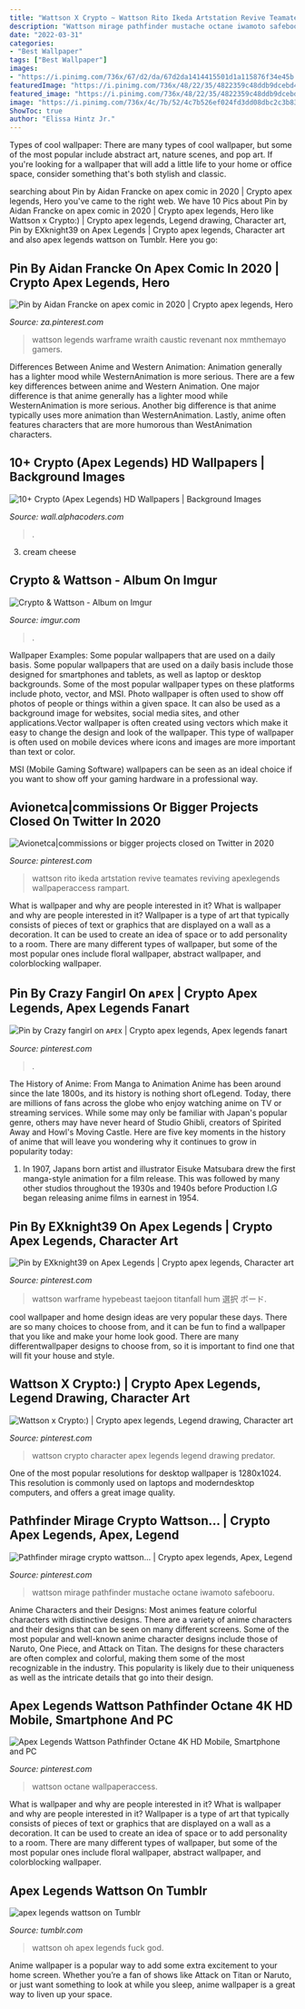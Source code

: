 ```yaml
---
title: "Wattson X Crypto ~ Wattson Rito Ikeda Artstation Revive Teamates Reviving Apexlegends Wallpaperaccess Rampart"
description: "Wattson mirage pathfinder mustache octane iwamoto safebooru"
date: "2022-03-31"
categories:
- "Best Wallpaper"
tags: ["Best Wallpaper"]
images:
- "https://i.pinimg.com/736x/67/d2/da/67d2da1414415501d1a115876f34e45b.jpg"
featuredImage: "https://i.pinimg.com/736x/48/22/35/4822359c48ddb9dcebd4d353122aac36.jpg"
featured_image: "https://i.pinimg.com/736x/48/22/35/4822359c48ddb9dcebd4d353122aac36.jpg"
image: "https://i.pinimg.com/736x/4c/7b/52/4c7b526ef024fd3dd08dbc2c3b833b78.jpg"
ShowToc: true
author: "Elissa Hintz Jr."
---
```



Types of cool wallpaper:
There are many types of cool wallpaper, but some of the most popular include abstract art, nature scenes, and pop art. If you're looking for a wallpaper that will add a little life to your home or office space, consider something that's both stylish and classic.

	

		
searching about Pin by Aidan Francke on apex comic in 2020 | Crypto apex legends, Hero you've came to the right web. We have 10 Pics about Pin by Aidan Francke on apex comic in 2020 | Crypto apex legends, Hero like Wattson x Crypto:) | Crypto apex legends, Legend drawing, Character art, Pin by EXknight39 on Apex Legends | Crypto apex legends, Character art and also apex legends wattson on Tumblr. Here you go:
		
    
## Pin By Aidan Francke On Apex Comic In 2020 | Crypto Apex Legends, Hero

<img loading=lazy src="https://i.pinimg.com/736x/4c/7b/52/4c7b526ef024fd3dd08dbc2c3b833b78.jpg" onerror="this.onerror=null;this.src='https://tse4.mm.bing.net/th?id=OIP.6ShCyhaEYSjEveUyemd5iQHaJQ&amp;pid=15.1';" alt="Pin by Aidan Francke on apex comic in 2020 | Crypto apex legends, Hero">

_Source: za.pinterest.com_

>wattson legends warframe wraith caustic revenant nox mmthemayo gamers. 

	

Differences Between Anime and Western Animation: Animation generally has a lighter mood while WesternAnimation is more serious.
There are a few key differences between anime and Western Animation. One major difference is that anime generally has a lighter mood while WesternAnimation is more serious. Another big difference is that anime typically uses more animation than WesternAnimation. Lastly, anime often features characters that are more humorous than WestAnimation characters.

    
## 10+ Crypto (Apex Legends) HD Wallpapers | Background Images

<img loading=lazy src="https://images7.alphacoders.com/104/thumb-1920-1042341.jpg" onerror="this.onerror=null;this.src='https://tse1.mm.bing.net/th?id=OIP.AHwH9aexapkPi02OBaqXmgHaEK&amp;pid=15.1';" alt="10+ Crypto (Apex Legends) HD Wallpapers | Background Images">

_Source: wall.alphacoders.com_

>. 

	

3. cream cheese 

    
## Crypto &amp; Wattson - Album On Imgur

<img loading=lazy src="https://i.imgur.com/LT2gGna.png?fb" onerror="this.onerror=null;this.src='https://tse3.mm.bing.net/th?id=OIP.Cl9jYVnFEfJ9u9EuM4KAQQHaD4&amp;pid=15.1';" alt="Crypto &amp; Wattson - Album on Imgur">

_Source: imgur.com_

>. 

	

Wallpaper Examples: Some popular wallpapers that are used on a daily basis.
Some popular wallpapers that are used on a daily basis include those designed for smartphones and tablets, as well as laptop or desktop backgrounds. Some of the most popular wallpaper types on these platforms include photo, vector, and MSI. 
Photo wallpaper is often used to show off photos of people or things within a given space. It can also be used as a background image for websites, social media sites, and other applications.Vector wallpaper is often created using vectors which make it easy to change the design and look of the wallpaper. This type of wallpaper is often used on mobile devices where icons and images are more important than text or color. 

MSI (Mobile Gaming Software) wallpapers can be seen as an ideal choice if you want to show off your gaming hardware in a professional way.

    
## Avionetca|commissions Or Bigger Projects Closed On Twitter In 2020

<img loading=lazy src="https://i.pinimg.com/736x/5b/19/a3/5b19a3e7b1598f0f66bf1494cc1266af.jpg" onerror="this.onerror=null;this.src='https://tse3.mm.bing.net/th?id=OIP.KSGhpbhS2ewkihn87g8xdAHaJT&amp;pid=15.1';" alt="Avionetca|commissions or bigger projects closed on Twitter in 2020">

_Source: pinterest.com_

>wattson rito ikeda artstation revive teamates reviving apexlegends wallpaperaccess rampart. 

	

What is wallpaper and why are people interested in it?
What is wallpaper and why are people interested in it?
Wallpaper is a type of art that typically consists of pieces of text or graphics that are displayed on a wall as a decoration. It can be used to create an idea of space or to add personality to a room. There are many different types of wallpaper, but some of the most popular ones include floral wallpaper, abstract wallpaper, and colorblocking wallpaper.

    
## Pin By Crazy Fangirl On ᴀᴘᴇx | Crypto Apex Legends, Apex Legends Fanart

<img loading=lazy src="https://i.pinimg.com/736x/48/22/35/4822359c48ddb9dcebd4d353122aac36.jpg" onerror="this.onerror=null;this.src='https://tse2.mm.bing.net/th?id=OIP.rjlJpgjsFc7ZVIUTbnn8zwHaGD&amp;pid=15.1';" alt="Pin by Crazy fangirl on ᴀᴘᴇx | Crypto apex legends, Apex legends fanart">

_Source: pinterest.com_

>. 

	

The History of Anime: From Manga to Animation
Anime has been around since the late 1800s, and its history is nothing short ofLegend. Today, there are millions of fans across the globe who enjoy watching anime on TV or streaming services. While some may only be familiar with Japan's popular genre, others may have never heard of Studio Ghibli, creators of Spirited Away and Howl's Moving Castle. Here are five key moments in the history of anime that will leave you wondering why it continues to grow in popularity today:
1) In 1907, Japans born artist and illustrator Eisuke Matsubara drew the first manga-style animation for a film release. This was followed by many other studios throughout the 1930s and 1940s before Production I.G began releasing anime films in earnest in 1954.

    
## Pin By EXknight39 On Apex Legends | Crypto Apex Legends, Character Art

<img loading=lazy src="https://i.pinimg.com/736x/de/eb/79/deeb7952be5047a0e0d311ad4feab799.jpg" onerror="this.onerror=null;this.src='https://tse4.mm.bing.net/th?id=OIP.kne9LxZz4lqDzgNJq9RVJgHaHW&amp;pid=15.1';" alt="Pin by EXknight39 on Apex Legends | Crypto apex legends, Character art">

_Source: pinterest.com_

>wattson warframe hypebeast taejoon titanfall hum 選択 ボード. 

	

cool wallpaper and home design ideas are very popular these days. There are so many choices to choose from, and it can be fun to find a wallpaper that you like and make your home look good. There are many differentwallpaper designs to choose from, so it is important to find one that will fit your house and style.

    
## Wattson X Crypto:) | Crypto Apex Legends, Legend Drawing, Character Art

<img loading=lazy src="https://i.pinimg.com/originals/a1/96/b2/a196b25f02b64968b58ecc6e3e6a705e.jpg" onerror="this.onerror=null;this.src='https://tse2.mm.bing.net/th?id=OIP.dPvWDAjm0aTx10BJTx-gjwHaJ4&amp;pid=15.1';" alt="Wattson x Crypto:) | Crypto apex legends, Legend drawing, Character art">

_Source: pinterest.com_

>wattson crypto character apex legends legend drawing predator. 

	

One of the most popular resolutions for desktop wallpaper is 1280x1024. This resolution is commonly used on laptops and moderndesktop computers, and offers a great image quality.

    
## Pathfinder Mirage Crypto Wattson... | Crypto Apex Legends, Apex, Legend

<img loading=lazy src="https://i.pinimg.com/originals/03/0c/28/030c2812869e103ed3c38185b1206379.jpg" onerror="this.onerror=null;this.src='https://tse4.mm.bing.net/th?id=OIP.D42xlztzz2m9tXF5kQJ1sQHaFa&amp;pid=15.1';" alt="Pathfinder mirage crypto wattson... | Crypto apex legends, Apex, Legend">

_Source: pinterest.com_

>wattson mirage pathfinder mustache octane iwamoto safebooru. 

	

Anime Characters and their Designs: Most animes feature colorful characters with distinctive designs.
There are a variety of anime characters and their designs that can be seen on many different screens. Some of the most popular and well-known anime character designs include those of Naruto, One Piece, and Attack on Titan. The designs for these characters are often complex and colorful, making them some of the most recognizable in the industry. This popularity is likely due to their uniqueness as well as the intricate details that go into their design.

    
## Apex Legends Wattson Pathfinder Octane 4K HD Mobile, Smartphone And PC

<img loading=lazy src="https://i.pinimg.com/736x/67/d2/da/67d2da1414415501d1a115876f34e45b.jpg" onerror="this.onerror=null;this.src='https://tse3.mm.bing.net/th?id=OIP.50IQIKU9c_nGFBJ_Zv2COQAAAA&amp;pid=15.1';" alt="Apex Legends Wattson Pathfinder Octane 4K HD Mobile, Smartphone and PC">

_Source: pinterest.com_

>wattson octane wallpaperaccess. 

	

What is wallpaper and why are people interested in it?
What is wallpaper and why are people interested in it?
Wallpaper is a type of art that typically consists of pieces of text or graphics that are displayed on a wall as a decoration. It can be used to create an idea of space or to add personality to a room. There are many different types of wallpaper, but some of the most popular ones include floral wallpaper, abstract wallpaper, and colorblocking wallpaper.

    
## Apex Legends Wattson On Tumblr

<img loading=lazy src="https://66.media.tumblr.com/b08a2125ce8605e8f5a7e52b61c2288d/641c01ce9211dc85-b3/s640x960/2ab81a1fddd910ba952319f6c11b8dafedf4347f.png" onerror="this.onerror=null;this.src='https://tse3.mm.bing.net/th?id=OIP.721A342fDHYLsqbLmdaL3AHaHa&amp;pid=15.1';" alt="apex legends wattson on Tumblr">

_Source: tumblr.com_

>wattson oh apex legends fuck god. 

	

Anime wallpaper is a popular way to add some extra excitement to your home screen. Whether you’re a fan of shows like Attack on Titan or Naruto, or just want something to look at while you sleep, anime wallpaper is a great way to liven up your space.

